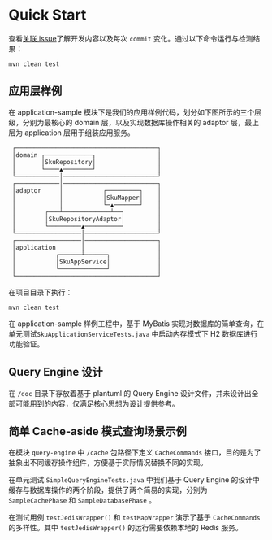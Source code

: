 # Quick Start

查看[关联 issue](https://github.com/HAibiiin/system-design-codebase/issues/1)了解开发内容以及每次 `commit` 变化。通过以下命令运行与检测结果：

```shell
mvn clean test
```

## 应用层样例

在 application-sample 模块下是我们的应用样例代码，划分如下图所示的三个层级，分别为最核心的 domain 层，以及实现数据库操作相关的 adaptor 层，最上层为 application 层用于组装应用服务。


```
 ┌───────────────────────────────────────┐ 
 │domain ┌─────────────┐                 │ 
 │       │SkuRepository│                 │ 
 │       └────▲────────┘                 │ 
 └────────────│──────────────────────────┘ 
 ┌────────────│──────────────────────────┐ 
 │adaptor     │           ┌─────────┐    │ 
 │            │           │SkuMapper│    │ 
 │            │           └─▲───────┘    │ 
 │        ┌───┴─────────────┴──┐         │ 
 │        │SkuRepositoryAdaptor│         │ 
 │        └─────────▲──────────┘         │ 
 └──────────────────│────────────────────┘ 
 ┌──────────────────│────────────────────┐ 
 │application       │                    │ 
 │           ┌──────┴──────┐             │ 
 │           │SkuAppService│             │ 
 │           └─────────────┘             │ 
 └───────────────────────────────────────┘                                   
```

在项目目录下执行：

```shell
mvn clean test
```

在 application-sample 样例工程中，基于 MyBatis 实现对数据库的简单查询，在单元测试`SkuApplicationServiceTests.java` 中启动内存模式下 H2 数据库进行功能验证。

## Query Engine 设计

在 `/doc` 目录下存放着基于 plantuml 的 Query Engine 设计文件，并未设计出全部可能用到的内容，仅满足核心思想为设计提供参考。

## 简单 Cache-aside 模式查询场景示例

在模块 `query-engine` 中 `/cache` 包路径下定义 `CacheCommands` 接口，目的是为了抽象出不同缓存操作组件，方便基于实际情况替换不同的实现。

在单元测试 `SimpleQueryEngineTests.java` 中我们基于 Query Engine 的设计中缓存与数据库操作的两个阶段，提供了两个简易的实现，分别为 `SampleCachePhase` 和 `SampleDatabasePhase` 。

在测试用例 `testJedisWrapper()` 和 `testMapWrapper` 演示了基于 `CacheCommands` 的多样性。其中 `testJedisWrapper()` 的运行需要依赖本地的 Redis 服务。
